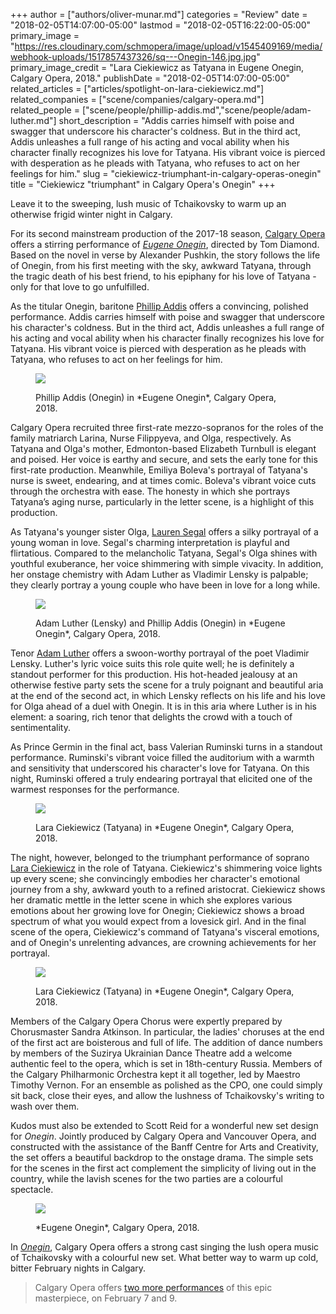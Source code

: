 +++
author = ["authors/oliver-munar.md"]
categories = "Review"
date = "2018-02-05T14:07:00-05:00"
lastmod = "2018-02-05T16:22:00-05:00"
primary_image = "https://res.cloudinary.com/schmopera/image/upload/v1545409169/media/webhook-uploads/1517857437326/sq---Onegin-146.jpg.jpg"
primary_image_credit = "Lara Ciekiewicz as Tatyana in Eugene Onegin, Calgary Opera, 2018."
publishDate = "2018-02-05T14:07:00-05:00"
related_articles = ["articles/spotlight-on-lara-ciekiewicz.md"]
related_companies = ["scene/companies/calgary-opera.md"]
related_people = ["scene/people/phillip-addis.md","scene/people/adam-luther.md"]
short_description = "Addis carries himself with poise and swagger that underscore his character&#039;s coldness. But in the third act, Addis unleashes a full range of his acting and vocal ability when his character finally recognizes his love for Tatyana. His vibrant voice is pierced with desperation as he pleads with Tatyana, who refuses to act on her feelings for him."
slug = "ciekiewicz-triumphant-in-calgary-operas-onegin"
title = "Ciekiewicz &quot;triumphant&quot; in Calgary Opera&#039;s Onegin"
+++

Leave it to the sweeping, lush music of Tchaikovsky to warm up an otherwise frigid winter night in Calgary.

For its second mainstream production of the 2017-18 season, [Calgary Opera](/scene/companies/calgary-opera/) offers a stirring performance of [*Eugene Onegin*](https://www.calgaryopera.com/17-18/eugene-onegin), directed by Tom Diamond. Based on the novel in verse by Alexander Pushkin, the story follows the life of Onegin, from his first meeting with the sky, awkward Tatyana, through the tragic death of his best friend, to his epiphany for his love of Tatyana - only for that love to go unfulfilled.

As the titular Onegin, baritone [Phillip Addis](/scene/people/phillip-addis/) offers a convincing, polished performance. Addis carries himself with poise and swagger that underscore his character's coldness. But in the third act, Addis unleashes a full range of his acting and vocal ability when his character finally recognizes his love for Tatyana. His vibrant voice is pierced with desperation as he pleads with Tatyana, who refuses to act on her feelings for him.

<figure data-type="image">

![](https://res.cloudinary.com/schmopera/image/upload/v1545409169/media/webhook-uploads/1517857231579/Onegin-458.jpg.jpg)
<figcaption>Phillip Addis (Onegin) in *Eugene Onegin*, Calgary Opera, 2018.</figcaption>
</figure>

Calgary Opera recruited three first-rate mezzo-sopranos for the roles of the family matriarch Larina, Nurse Filippyeva, and Olga, respectively. As Tatyana and Olga's mother, Edmonton-based Elizabeth Turnbull is elegant and poised. Her voice is earthy and secure, and sets the early tone for this first-rate production. Meanwhile, Emiliya Boleva's portrayal of Tatyana's nurse is sweet, endearing, and at times comic. Boleva's vibrant voice cuts through the orchestra with ease. The honesty in which she portrays Tatyana’s aging nurse, particularly in the letter scene, is a highlight of this production. 

As Tatyana's younger sister Olga, [Lauren Segal](/scene/people/lauren-segal/) offers a silky portrayal of a young woman in love. Segal's charming interpretation is playful and flirtatious. Compared to the melancholic Tatyana, Segal's Olga shines with youthful exuberance, her voice shimmering with simple vivacity. In addition, her onstage chemistry with Adam Luther as Vladimir Lensky is palpable; they clearly portray a young couple who have been in love for a long while.

<figure data-type="image">

![](https://res.cloudinary.com/schmopera/image/upload/v1545409169/media/webhook-uploads/1517857273409/Onegin-314.jpg.jpg)
<figcaption>Adam Luther (Lensky) and Phillip Addis (Onegin) in *Eugene Onegin*, Calgary Opera, 2018.</figcaption>
</figure>

Tenor [Adam Luther](/scene/people/adam-luther/) offers a swoon-worthy portrayal of the poet Vladimir Lensky. Luther's lyric voice suits this role quite well; he is definitely a standout performer for this production. His hot-headed jealousy at an otherwise festive party sets the scene for a truly poignant and beautiful aria at the end of the second act, in which Lensky reflects on his life and his love for Olga ahead of a duel with Onegin. It is in this aria where Luther is in his element: a soaring, rich tenor that delights the crowd with a touch of sentimentality.

As Prince Germin in the final act, bass Valerian Ruminski turns in a standout performance. Ruminski's vibrant voice filled the auditorium with a warmth and sensitivity that underscored his character's love for Tatyana. On this night, Ruminski offered a truly endearing portrayal that elicited one of the warmest responses for the performance. 

<figure data-type="image">

![](https://res.cloudinary.com/schmopera/image/upload/v1545409169/media/webhook-uploads/1517857284493/Onegin-132.jpg.jpg)
<figcaption>Lara Ciekiewicz (Tatyana) in *Eugene Onegin*, Calgary Opera, 2018.</figcaption>
</figure>

The night, however, belonged to the triumphant performance of soprano [Lara Ciekiewicz](/scene/people/lara-ciekiewicz/) in the role of Tatyana. Ciekiewicz's shimmering voice lights up every scene; she convincingly embodies her character's emotional journey from a shy, awkward youth to a refined aristocrat. Ciekiewicz shows her dramatic mettle in the letter scene in which she explores various emotions about her growing love for Onegin; Ciekiewicz shows a broad spectrum of what you would expect from a lovesick girl. And in the final scene of the opera, Ciekiewicz's command of Tatyana's visceral emotions, and of Onegin's unrelenting advances, are crowning achievements for her portrayal.

<figure data-type="image">

![](https://res.cloudinary.com/schmopera/image/upload/v1545409169/media/webhook-uploads/1517857348039/Onegin-183.jpg.jpg)
<figcaption>Lara Ciekiewicz (Tatyana) in *Eugene Onegin*, Calgary Opera, 2018.</figcaption>
</figure>

Members of the Calgary Opera Chorus were expertly prepared by Chorusmaster Sandra Atkinson. In particular, the ladies' choruses at the end of the first act are boisterous and full of life. The addition of dance numbers by members of the Suzirya Ukrainian Dance Theatre add a welcome authentic feel to the opera, which is set in 18th-century Russia. Members of the Calgary Philharmonic Orchestra kept it all together, led by Maestro Timothy Vernon. For an ensemble as polished as the CPO, one could simply sit back, close their eyes, and allow the lushness of Tchaikovsky's writing to wash over them.

Kudos must also be extended to Scott Reid for a wonderful new set design for *Onegin*. Jointly produced by Calgary Opera and Vancouver Opera, and constructed with the assistance of the Banff Centre for Arts and Creativity, the set offers a beautiful backdrop to the onstage drama. The simple sets for the scenes in the first act complement the simplicity of living out in the country, while the lavish scenes for the two parties are a colourful spectacle.

<figure data-type="image">

![](https://res.cloudinary.com/schmopera/image/upload/v1545409169/media/webhook-uploads/1517857357715/Onegin-587.jpg.jpg)
<figcaption>*Eugene Onegin*, Calgary Opera, 2018.</figcaption>
</figure>

In [*Onegin*](https://www.calgaryopera.com/17-18/eugene-onegin), Calgary Opera offers a strong cast singing the lush opera music of Tchaikovsky with a colourful new set. What better way to warm up cold, bitter February nights in Calgary.

>Calgary Opera offers [two more performances](https://www.calgaryopera.com/17-18/eugene-onegin) of this epic masterpiece, on February 7 and 9.
